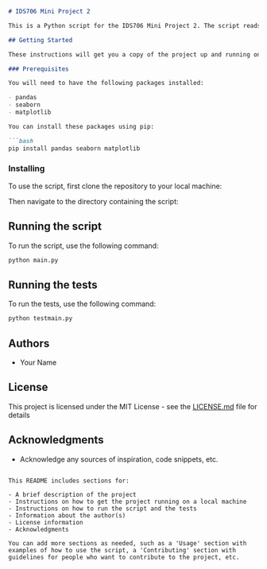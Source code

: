 ```markdown
# IDS706 Mini Project 2

This is a Python script for the IDS706 Mini Project 2. The script reads a CSV dataset, calculates descriptive statistics, and generates a histogram visualization. 

## Getting Started

These instructions will get you a copy of the project up and running on your local machine for development and testing purposes.

### Prerequisites

You will need to have the following packages installed:

- pandas
- seaborn
- matplotlib

You can install these packages using pip:

```bash
pip install pandas seaborn matplotlib
```

### Installing

To use the script, first clone the repository to your local machine:

Then navigate to the directory containing the script:


## Running the script

To run the script, use the following command:

```bash
python main.py
```

## Running the tests

To run the tests, use the following command:

```bash
python testmain.py
```

## Authors

- Your Name

## License

This project is licensed under the MIT License - see the [LICENSE.md](LICENSE.md) file for details

## Acknowledgments

- Acknowledge any sources of inspiration, code snippets, etc.
```

This README includes sections for:

- A brief description of the project
- Instructions on how to get the project running on a local machine
- Instructions on how to run the script and the tests
- Information about the author(s)
- License information
- Acknowledgments

You can add more sections as needed, such as a 'Usage' section with examples of how to use the script, a 'Contributing' section with guidelines for people who want to contribute to the project, etc.
